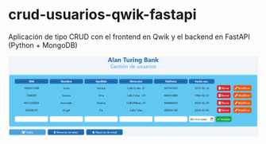# crud-usuarios-qwik-fastapi


Aplicación de tipo CRUD con el frontend en Qwik y el backend en FastAPI (Python + MongoDB)

<img src="./img/AlanTuringBank.png">
